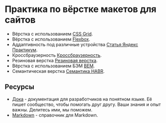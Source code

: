 # Практика по вёрстке макетов для сайтов 
+ Вёрстка с использованием [CSS Grid](https://css-tricks.com/snippets/css/complete-guide-grid/).
+ Вёрстка с использованием [Flexbox](https://css-tricks.com/snippets/css/a-guide-to-flexbox/).
+ Аддаптивность под различные устройства [Статья Яндекс Практикум](https://practicum.yandex.ru/blog/kak-adaptirovat-sayt-pod-mobilnye-ustroystva/).
+ Кроссбраузерность [Кроссбраузерность](https://habr.com/ru/companies/htmlacademy/articles/341538/).
+ Резиновая верстка [Резиновая верстка](https://habr.com/ru/articles/659477/).
+ Вёрстка с использованием БЭМ [BEM](https://ru.bem.info/methodology/).
+ Семантическая верстка [Семантика HABR](https://habr.com/ru/companies/htmlacademy/articles/546500/).

## Ресурсы
+ [Дока](https://doka.guide/) - документация для разработчиков на понятном языке. Её пишет сообщество, чтобы помогать друг другу. Ваши знания и опыт важны. Делитесь ими, мы поможем.
+ [Markdown](https://github.com/adam-p/markdown-here/wiki/Markdown-Cheatsheet) - справочник для Markdown.
